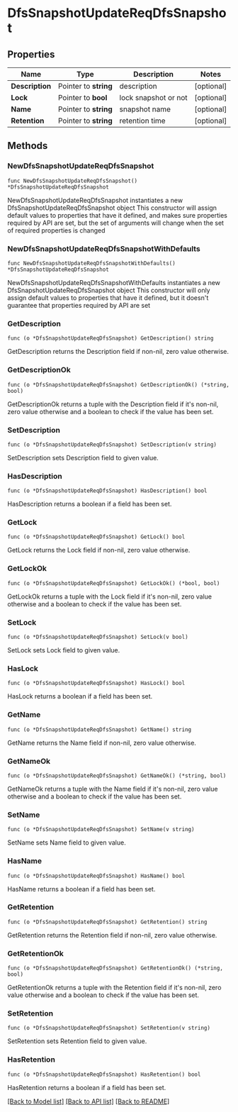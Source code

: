 # DfsSnapshotUpdateReqDfsSnapshot

## Properties

Name | Type | Description | Notes
------------ | ------------- | ------------- | -------------
**Description** | Pointer to **string** | description | [optional] 
**Lock** | Pointer to **bool** | lock snapshot or not | [optional] 
**Name** | Pointer to **string** | snapshot name | [optional] 
**Retention** | Pointer to **string** | retention time | [optional] 

## Methods

### NewDfsSnapshotUpdateReqDfsSnapshot

`func NewDfsSnapshotUpdateReqDfsSnapshot() *DfsSnapshotUpdateReqDfsSnapshot`

NewDfsSnapshotUpdateReqDfsSnapshot instantiates a new DfsSnapshotUpdateReqDfsSnapshot object
This constructor will assign default values to properties that have it defined,
and makes sure properties required by API are set, but the set of arguments
will change when the set of required properties is changed

### NewDfsSnapshotUpdateReqDfsSnapshotWithDefaults

`func NewDfsSnapshotUpdateReqDfsSnapshotWithDefaults() *DfsSnapshotUpdateReqDfsSnapshot`

NewDfsSnapshotUpdateReqDfsSnapshotWithDefaults instantiates a new DfsSnapshotUpdateReqDfsSnapshot object
This constructor will only assign default values to properties that have it defined,
but it doesn't guarantee that properties required by API are set

### GetDescription

`func (o *DfsSnapshotUpdateReqDfsSnapshot) GetDescription() string`

GetDescription returns the Description field if non-nil, zero value otherwise.

### GetDescriptionOk

`func (o *DfsSnapshotUpdateReqDfsSnapshot) GetDescriptionOk() (*string, bool)`

GetDescriptionOk returns a tuple with the Description field if it's non-nil, zero value otherwise
and a boolean to check if the value has been set.

### SetDescription

`func (o *DfsSnapshotUpdateReqDfsSnapshot) SetDescription(v string)`

SetDescription sets Description field to given value.

### HasDescription

`func (o *DfsSnapshotUpdateReqDfsSnapshot) HasDescription() bool`

HasDescription returns a boolean if a field has been set.

### GetLock

`func (o *DfsSnapshotUpdateReqDfsSnapshot) GetLock() bool`

GetLock returns the Lock field if non-nil, zero value otherwise.

### GetLockOk

`func (o *DfsSnapshotUpdateReqDfsSnapshot) GetLockOk() (*bool, bool)`

GetLockOk returns a tuple with the Lock field if it's non-nil, zero value otherwise
and a boolean to check if the value has been set.

### SetLock

`func (o *DfsSnapshotUpdateReqDfsSnapshot) SetLock(v bool)`

SetLock sets Lock field to given value.

### HasLock

`func (o *DfsSnapshotUpdateReqDfsSnapshot) HasLock() bool`

HasLock returns a boolean if a field has been set.

### GetName

`func (o *DfsSnapshotUpdateReqDfsSnapshot) GetName() string`

GetName returns the Name field if non-nil, zero value otherwise.

### GetNameOk

`func (o *DfsSnapshotUpdateReqDfsSnapshot) GetNameOk() (*string, bool)`

GetNameOk returns a tuple with the Name field if it's non-nil, zero value otherwise
and a boolean to check if the value has been set.

### SetName

`func (o *DfsSnapshotUpdateReqDfsSnapshot) SetName(v string)`

SetName sets Name field to given value.

### HasName

`func (o *DfsSnapshotUpdateReqDfsSnapshot) HasName() bool`

HasName returns a boolean if a field has been set.

### GetRetention

`func (o *DfsSnapshotUpdateReqDfsSnapshot) GetRetention() string`

GetRetention returns the Retention field if non-nil, zero value otherwise.

### GetRetentionOk

`func (o *DfsSnapshotUpdateReqDfsSnapshot) GetRetentionOk() (*string, bool)`

GetRetentionOk returns a tuple with the Retention field if it's non-nil, zero value otherwise
and a boolean to check if the value has been set.

### SetRetention

`func (o *DfsSnapshotUpdateReqDfsSnapshot) SetRetention(v string)`

SetRetention sets Retention field to given value.

### HasRetention

`func (o *DfsSnapshotUpdateReqDfsSnapshot) HasRetention() bool`

HasRetention returns a boolean if a field has been set.


[[Back to Model list]](../README.md#documentation-for-models) [[Back to API list]](../README.md#documentation-for-api-endpoints) [[Back to README]](../README.md)


